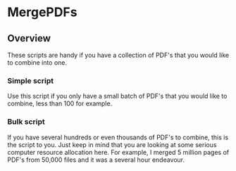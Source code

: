 # MergePDFs

## Overview

These scripts are handy if you have a collection of PDF's that you would like to combine into one.

### Simple script

Use this script if you only have a small batch of PDF's that you would like to combine, less than 100 for example.

### Bulk script

If you have several hundreds or even thousands of PDF's to combine, this is the script to you.
Just keep in mind that you are looking at some serious computer resource allocation here.
For example, I merged 5 million pages of PDF's from 50,000 files and it was a several hour endeavour.
